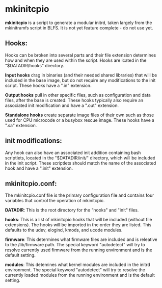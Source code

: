 <h1>mkinitcpio</h1>

<b>mkinitcpio</b> is a script to generate a modular initrd, taken largely from the
mkinitramfs script in BLFS. It is not yet feature complete - do not use yet.

<h2>Hooks:</h2>
  Hooks can be broken into several parts and their file extension
  determines how and when they are used within the script. Hooks are
  lcated in the "$DATADIR/hooks" directory.</p>

  <b>Input hooks</b> drag in binaries (and their needed shared libraries) that
  will be included in the base image, but do not require any
  modifications to the init script. These hooks have a ".in" extension.

  <b>Output hooks</b> pull in other specific files, such as configuration and
  data files, after the base is created. These hooks typically also
  require an associated init modification and have a ".out" extension.

  <b>Standalone hooks</b> create separate image files of their own such as
  those used for CPU microcode or a busybox rescue image. These hooks
  have a ".sa" extension.


<h2>init modifications:</h2>
  Any hook can also have an associated init addition containing bash
  scriptlets, located in the "$DATADIR/init/" directory, which will be
  included in the init script. These scriptlets should match the name
  of the associated hook and have a ".init" extension.


<h2>mkinitcpio.conf:</h2>
  The mkinitcpio.conf file is the primary configuration file and contains
  four variables that control the operation of mkinitcpio.</p>

  <b>DATADIR</b>: This is the root directory for the "hooks" and "init" files.

  <b>hooks</b>: This is a list of mkinitcpio hooks that will be included
  (without file extensions). The hooks will be imported in the order they
  are listed. This defaults to the udev, elogind, kmods, and ucode modules. 

  <b>firmware</b>: This determines what firmware files are included and is
  releative to the /lib/firmware path. The special keyword "autodetect"
  will try to resolve currently used firmware from the running environment
  and is the default setting.

  <b>modules</b>: This detemines what kernel modules are included in the initrd
  environment. The special keyword "autodetect" will try to resolve the
  currently loaded modules from the running environment and is the
  default setting.

